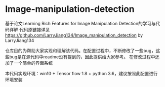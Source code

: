 # Image-manipulation-detection
基于论文Learning Rich Features for Image Manipulation Detection的学习与代码详解
代码原链接详见 https://github.com/LarryJiang134/Image_manipulation_detection  by LarryJiang134

仓库目的为帮助大家实现和理解该代码。在配置过程中，不断修改了一些bug，这些bug是在源代码中readme没有提到的，因此提供给大家参考。
在修改过程中还加了一个简单的界面系统

本代码实现环境：win10 + Tensor flow 1.8 + python 3.6，建议按照此配置进行环境安装

